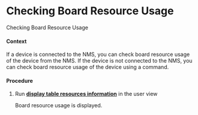 Checking Board Resource Usage
=============================

Checking Board Resource Usage

#### Context

If a device is connected to the NMS, you can check board resource usage of the device from the NMS. If the device is not connected to the NMS, you can check board resource usage of the device using a command.


#### Procedure

1. Run [**display table resources information**](cmdqueryname=display+table+resources+information) in the user view
   
   
   
   Board resource usage is displayed.